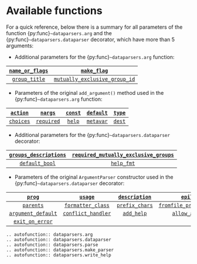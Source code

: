 # Available functions

For a quick reference, below there is a summary for all parameters of the
function {py:func}`~dataparsers.arg` and the {py:func}`~dataparsers.dataparser` decorator, which have more than 5
arguments:

- Additional parameters for the {py:func}`~dataparsers.arg` function:

| [`name_or_flags`](./2_available_functions.md#name-or-flags) |          [`make_flag`](./2_available_functions.md#make-flag)          |
| :-------------: | :---------------------------: |
|  [`group_title`](./2_available_functions.md#group-title)  | [`mutually_exclusive_group_id`](./2_available_functions.md#mutually-exclusive-group-id) |

- Parameters of the original `add_argument()` method used in the {py:func}`~dataparsers.arg`
  function:

| [`action`](./2_available_functions.md#action)  |  [`nargs`](./2_available_functions.md#nargs)   | [`const`](./2_available_functions.md#const) | [`default`](./2_available_functions.md#default) | [`type`](./2_available_functions.md#type) |
| :-------: | :--------: | :-----: | :-------: | :----: |
| [`choices`](./2_available_functions.md#choices) | [`required`](./2_available_functions.md#required) | [`help`](./2_available_functions.md#help)  | [`metavar`](./2_available_functions.md#metavar) | [`dest`](./2_available_functions.md#dest) |

- Additional parameters for the {py:func}`~dataparsers.dataparser` decorator:

| [`groups_descriptions`](./2_available_functions.md#groups-descriptions) | [`required_mutually_exclusive_groups`](./2_available_functions.md#required-mutually-exclusive-groups) |
| :-------------------: | :----------------------------------: |
|    [`default_bool`](./2_available_functions.md#default-bool)     |              [`help_fmt`](./2_available_functions.md#help-fmt)              |

- Parameters of the original `ArgumentParser` constructor used in the
  {py:func}`~dataparsers.dataparser` decorator:

|       [`prog`](./2_available_functions.md#prog)       |      [`usage`](./2_available_functions.md#usage)       | [`description`](./2_available_functions.md#description)  |        [`epilog`](./2_available_functions.md#epilog)         |
| :----------------: | :----------------: | :------------: | :---------------------: |
|     [`parents`](./2_available_functions.md#parents)      | [`formatter_class`](./2_available_functions.md#formatter-class)  | [`prefix_chars`](./2_available_functions.md#prefix-chars) | [`fromfile_prefix_chars`](./2_available_functions.md#fromfile-prefix-chars) |
| [`argument_default`](./2_available_functions.md#argument-default) | [`conflict_handler`](./2_available_functions.md#conflict-handler) |   [`add_help`](./2_available_functions.md#add-help)   |     [`allow_abbrev`](./2_available_functions.md#allow-abbrev)      |
|  [`exit_on_error`](./2_available_functions.md#exit-on-error)   |                    |                |                         |


```{eval-rst}
.. autofunction:: dataparsers.arg
.. autofunction:: dataparsers.dataparser
.. autofunction:: dataparsers.parse
.. autofunction:: dataparsers.make_parser
.. autofunction:: dataparsers.write_help
```